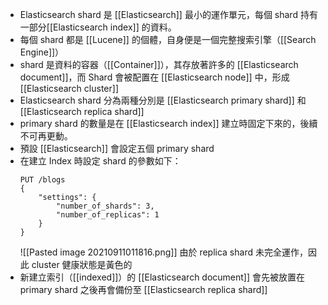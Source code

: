 - Elasticsearch shard 是 [[Elasticsearch]] 最小的運作單元，每個 shard 持有一部分[[Elasticsearch index]] 的資料。
- 每個 shard 都是 [[Lucene]] 的個體，自身便是一個完整搜索引擎（[[Search Engine]]）
- shard 是資料的容器（[[Container]]），其存放著許多的 [[Elasticsearch document]]，而 Shard 會被配置在 [[Elasticsearch node]] 中，形成 [[Elasticsearch cluster]]
- Elasticsearch shard 分為兩種分別是 [[Elasticsearch primary shard]] 和 [[Elasticsearch replica shard]]
- primary shard 的數量是在 [[Elasticsearch index]] 建立時固定下來的，後續不可再更動。
- 預設 [[Elasticsearch]] 會設定五個 primary shard
- 在建立 Index 時設定 shard 的參數如下：
	```
	PUT /blogs
	{
		"settings": {
			"number_of_shards": 3,
			"number_of_replicas": 1
		}
	}
	```
	![[Pasted image 20210911011816.png]]
	由於 replica shard 未完全運作，因此 cluster 健康狀態是黃色的
- 新建立索引（[[indexed]]）的 [[Elasticsearch document]] 會先被放置在 primary shard 之後再會備份至 [[Elasticsearch replica shard]]